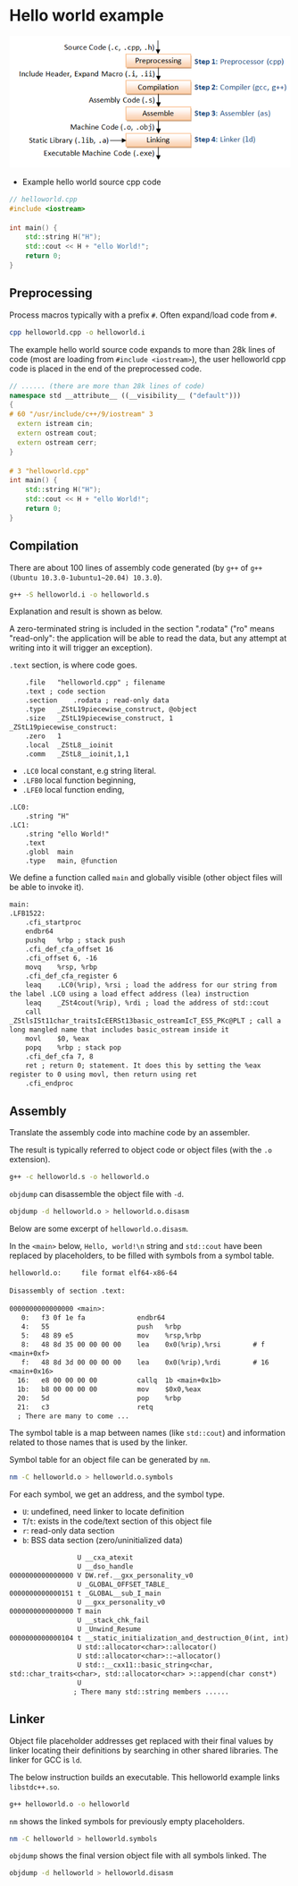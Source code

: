 # Hello world example

![helloworld_build_flow](imgs/helloworld_build_flow.png "helloworld_build_flow")

* Example hello world source cpp code

```cpp
// helloworld.cpp
#include <iostream>

int main() {
    std::string H("H");
    std::cout << H + "ello World!";    
    return 0;
}
```

## Preprocessing

Process macros typically with a prefix `#`. Often expand/load code from `#`. 

```bash
cpp helloworld.cpp -o helloworld.i
```

The example hello world source code expands to more than 28k lines of code (most are loading from `#include <iostream>`), the user helloworld cpp code is placed in the end of the preprocessed code.
```cpp
// ...... (there are more than 28k lines of code) 
namespace std __attribute__ ((__visibility__ ("default")))
{
# 60 "/usr/include/c++/9/iostream" 3
  extern istream cin;
  extern ostream cout;
  extern ostream cerr;
}

# 3 "helloworld.cpp"
int main() {
    std::string H("H");
    std::cout << H + "ello World!";
    return 0;
}
```

## Compilation

There are about 100 lines of assembly code generated (by `g++` of `g++ (Ubuntu 10.3.0-1ubuntu1~20.04) 10.3.0`).

```bash
g++ -S helloworld.i -o helloworld.s
```

Explanation and result is shown as below.

A zero-terminated string is included in the section ".rodata" ("ro" means "read-only": the application will be able to read the data, but any attempt at writing into it will trigger an exception).

`.text` section, is where code goes.
```x86asm
	.file	"helloworld.cpp" ; filename
	.text ; code section
	.section	.rodata ; read-only data
	.type	_ZStL19piecewise_construct, @object
	.size	_ZStL19piecewise_construct, 1
_ZStL19piecewise_construct:
	.zero	1
	.local	_ZStL8__ioinit
	.comm	_ZStL8__ioinit,1,1
```

* `.LC0` local constant, e.g string literal.
* `.LFB0` local function beginning,
* `.LFE0` local function ending,
```x86asm
.LC0:
	.string	"H"
.LC1:
	.string	"ello World!"
	.text
	.globl	main
	.type	main, @function
```

We define a function called `main` and globally visible (other object files will be able to invoke it).
```x86asm
main:
.LFB1522:
	.cfi_startproc
	endbr64
	pushq	%rbp ; stack push
	.cfi_def_cfa_offset 16
	.cfi_offset 6, -16
	movq	%rsp, %rbp
	.cfi_def_cfa_register 6
	leaq	.LC0(%rip), %rsi ; load the address for our string from the label .LC0 using a load effect address (lea) instruction
	leaq	_ZSt4cout(%rip), %rdi ; load the address of std::cout 
	call	_ZStlsISt11char_traitsIcEERSt13basic_ostreamIcT_ES5_PKc@PLT ; call a long mangled name that includes basic_ostream inside it
	movl	$0, %eax
	popq	%rbp ; stack pop
	.cfi_def_cfa 7, 8
	ret ; return 0; statement. It does this by setting the %eax register to 0 using movl, then return using ret
	.cfi_endproc
```

## Assembly

Translate the assembly code into machine code by an assembler.

The result is typically referred to object code or object files (with the `.o` extension).

```bash
g++ -c helloworld.s -o helloworld.o
```

`objdump` can disassemble the object file with `-d`.

```bash
objdump -d helloworld.o > helloworld.o.disasm
```

Below are some excerpt of `helloworld.o.disasm`.

In the `<main>` below, `Hello, world!\n` string and `std::cout` have been replaced by placeholders, to be filled with symbols from a symbol table.

```x86asm
helloworld.o:     file format elf64-x86-64

Disassembly of section .text:

0000000000000000 <main>:
   0:	f3 0f 1e fa          	endbr64 
   4:	55                   	push   %rbp
   5:	48 89 e5             	mov    %rsp,%rbp
   8:	48 8d 35 00 00 00 00 	lea    0x0(%rip),%rsi        # f <main+0xf>
   f:	48 8d 3d 00 00 00 00 	lea    0x0(%rip),%rdi        # 16 <main+0x16>
  16:	e8 00 00 00 00       	callq  1b <main+0x1b>
  1b:	b8 00 00 00 00       	mov    $0x0,%eax
  20:	5d                   	pop    %rbp
  21:	c3                   	retq   
  ; There are many to come ...
```

The symbol table is a map between names (like `std::cout`) and information related to those names that is used by the linker.

Symbol table for an object file can be generated by `nm`.
```bash
nm -C helloworld.o > helloworld.o.symbols
```
For each symbol, we get an address, and the symbol type. 
* `U`: undefined, need linker to locate definition
* `T`/`t`: exists in the code/text section of this object file
* `r`: read-only data section
* `b`: BSS data section  (zero/uninitialized data)
```x86asm
                 U __cxa_atexit
                 U __dso_handle
0000000000000000 V DW.ref.__gxx_personality_v0
                 U _GLOBAL_OFFSET_TABLE_
0000000000000151 t _GLOBAL__sub_I_main
                 U __gxx_personality_v0
0000000000000000 T main
                 U __stack_chk_fail
                 U _Unwind_Resume
0000000000000104 t __static_initialization_and_destruction_0(int, int)
                 U std::allocator<char>::allocator()
                 U std::allocator<char>::~allocator()
                 U std::__cxx11::basic_string<char, std::char_traits<char>, std::allocator<char> >::append(char const*)
                 U 
                ; There many std::string members ...... 
```

## Linker

Object file placeholder addresses get replaced with their final values by linker locating their definitions by searching in other shared libraries. The linker for GCC is `ld`. 

The below instruction builds an executable. This helloworld example links `libstdc++.so`.
```bash
g++ helloworld.o -o helloworld
```

`nm` shows the linked symbols for previously empty placeholders.
```bash
nm -C helloworld > helloworld.symbols
``` 

`objdump` shows the final version object file with all symbols linked. The
```bash
objdump -d helloworld > helloworld.disasm
```